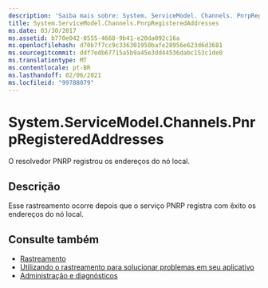 ```yaml
---
description: 'Saiba mais sobre: System. ServiceModel. Channels. PnrpRegisteredAddresses'
title: System.ServiceModel.Channels.PnrpRegisteredAddresses
ms.date: 03/30/2017
ms.assetid: b770e042-0555-4668-9b41-e20da092c16a
ms.openlocfilehash: d70b7f7cc9c336301950bafe28956e623d6d3681
ms.sourcegitcommit: ddf7edb67715a5b9a45e3dd44536dabc153c1de0
ms.translationtype: MT
ms.contentlocale: pt-BR
ms.lasthandoff: 02/06/2021
ms.locfileid: "99788079"
---
```

# <a name="systemservicemodelchannelspnrpregisteredaddresses"></a>System.ServiceModel.Channels.PnrpRegisteredAddresses

O resolvedor PNRP registrou os endereços do nó local.  
  
## <a name="description"></a>Descrição  

 Esse rastreamento ocorre depois que o serviço PNRP registra com êxito os endereços do nó local.  
  
## <a name="see-also"></a>Consulte também

- [Rastreamento](index.md)
- [Utilizando o rastreamento para solucionar problemas em seu aplicativo](using-tracing-to-troubleshoot-your-application.md)
- [Administração e diagnósticos](../index.md)
